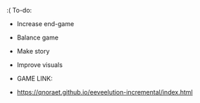 :(
To-do:
* Increase end-game
* Balance game
* Make story
* Improve visuals

* GAME LINK:
* https://qnoraet.github.io/eeveelution-incremental/index.html
